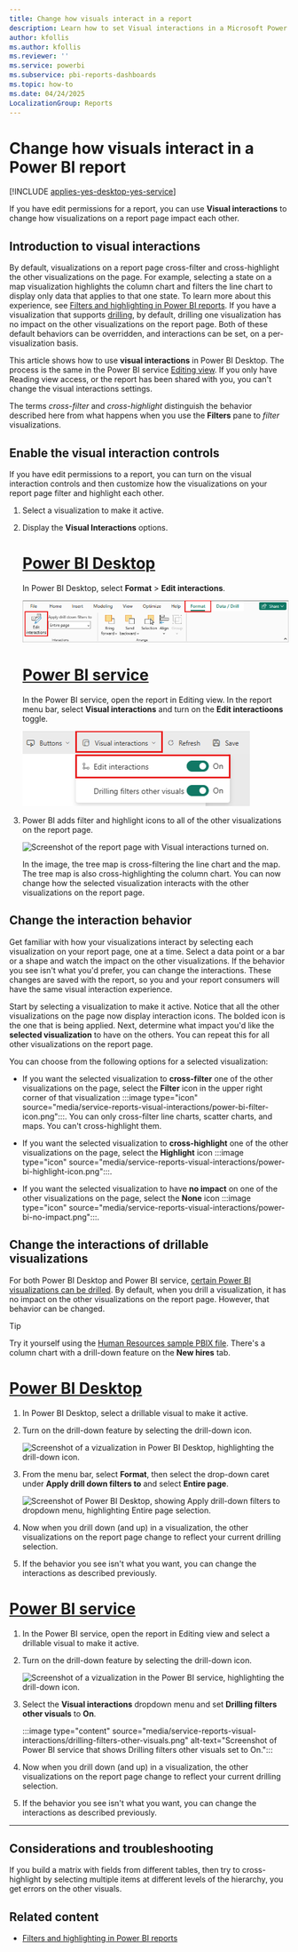 ```yaml
---
title: Change how visuals interact in a report
description: Learn how to set Visual interactions in a Microsoft Power BI service report and a Power BI Desktop report.
author: kfollis
ms.author: kfollis
ms.reviewer: ''
ms.service: powerbi
ms.subservice: pbi-reports-dashboards
ms.topic: how-to
ms.date: 04/24/2025
LocalizationGroup: Reports
---
```

# Change how visuals interact in a Power BI report

[!INCLUDE [applies-yes-desktop-yes-service](../includes/applies-yes-desktop-yes-service.md)]

If you have edit permissions for a report, you can use **Visual interactions** to change how visualizations on a report page impact each other.

## Introduction to visual interactions
By default, visualizations on a report page cross-filter and cross-highlight the other visualizations on the page.
For example, selecting a state on a map visualization highlights the column chart and filters the line chart to display only data that applies to that one state.
To learn more about this experience, see [Filters and highlighting in Power BI reports](power-bi-reports-filters-and-highlighting.md). If you have a visualization that supports [drilling](../consumer/end-user-drill.md), by default, drilling one visualization has no impact on the other visualizations on the report page. Both of these default behaviors can be overridden, and interactions can be set, on a per-visualization basis.

This article shows how to use **visual interactions** in Power BI Desktop. The process is the same in the Power BI service [Editing view](service-interact-with-a-report-in-editing-view.md). If you only have Reading view access, or the report has been shared with you, you can't change the visual interactions settings.

The terms *cross-filter* and *cross-highlight* distinguish the behavior described here from what happens when you use the **Filters** pane to *filter* visualizations.  

## Enable the visual interaction controls

If you have edit permissions to a report, you can turn on the visual interaction controls and then customize how the visualizations on your report page filter and highlight each other.

1. Select a visualization to make it active.
2. Display the **Visual Interactions** options.

   # [Power BI Desktop](#tab/powerbi-desktop)
   In Power BI Desktop, select **Format** > **Edit interactions**.

   ![Screenshot of the Power BI Desktop Format menu, highlighting Edit interactions.](media/service-reports-visual-interactions/power-bi-interaction.png)

   # [Power BI service](#tab/powerbi-service)
   In the Power BI service, open the report in Editing view. In the report menu bar, select **Visual interactions** and turn on the **Edit interactioons** toggle.

   ![Screenshot of Power BI service, highlighting the Visual interactions dropdown.](media/service-reports-visual-interactions/power-bi-service.png)

3. Power BI adds filter and highlight icons to all of the other visualizations on the report page.

   ![Screenshot of the report page with Visual interactions turned on.](media/service-reports-visual-interactions/power-bi-turn-on.png)

   In the image, the tree map is cross-filtering the line chart and the map. The tree map is also cross-highlighting the column chart. You can now change how the selected visualization interacts with the other visualizations on the report page.

## Change the interaction behavior

Get familiar with how your visualizations interact by selecting each visualization on your report page, one at a time. Select a data point or a bar or a shape and watch the impact on the other visualizations. If the behavior you see isn't what you'd prefer, you can change the interactions. These changes are saved with the report, so you and your report consumers will have the same visual interaction experience.

Start by selecting a visualization to make it active.  Notice that all the other visualizations on the page now display interaction icons. The bolded icon is the one that is being applied. Next, determine what impact you'd like the **selected visualization** to have on the others. You can repeat this for all other visualizations on the report page.

You can choose from the following options for a selected visualization:

* If you want the selected visualization to **cross-filter** one of the other visualizations on the page, select the **Filter** icon in the upper right corner of that visualization :::image type="icon" source="media/service-reports-visual-interactions/power-bi-filter-icon.png":::. You can only cross-filter line charts, scatter charts, and maps. You can't cross-highlight them.

* If you want the selected visualization to **cross-highlight** one of the other visualizations on the page, select the **Highlight** icon :::image type="icon" source="media/service-reports-visual-interactions/power-bi-highlight-icon.png":::.

* If you want the selected visualization to have **no impact** on one of the other visualizations on the page, select the **None** icon :::image type="icon" source="media/service-reports-visual-interactions/power-bi-no-impact.png":::.

## Change the interactions of drillable visualizations

For both Power BI Desktop and Power BI service, [certain Power BI visualizations can be drilled](../consumer/end-user-drill.md). By default, when you drill a visualization, it has no impact on the other visualizations on the report page. However, that behavior can be changed.

> [!TIP]
> Try it yourself using the [Human Resources sample PBIX file](https://download.microsoft.com/download/6/9/5/69503155-05A5-483E-829A-F7B5F3DD5D27/Human%20Resources%20Sample%20PBIX.pbix). There's a column chart with a drill-down feature on the **New hires** tab.
>

# [Power BI Desktop](#tab/powerbi-desktop)

1. In Power BI Desktop, select a drillable visual to make it active.

1. Turn on the drill-down feature by selecting the drill-down icon.

    ![Screenshot of a vizualization in Power BI Desktop, highlighting the drill-down icon.](media/service-reports-visual-interactions/power-bi-drill-down.png)

1. From the menu bar, select **Format**, then select the drop-down caret under **Apply drill down filters to** and select **Entire page**.

   ![Screenshot of Power BI Desktop, showing Apply drill-down filters to dropdown menu, highlighting Entire page selection.](media/service-reports-visual-interactions/power-bi-drill.png)

1. Now when you drill down (and up) in a visualization, the other visualizations on the report page change to reflect your current drilling selection.

1. If the behavior you see isn't what you want, you can change the interactions as described previously.

# [Power BI service](#tab/powerbi-service)

1. In the Power BI service, open the report in Editing view and select a drillable visual to make it active.

1. Turn on the drill-down feature by selecting the drill-down icon.

    ![Screenshot of a vizualization in the Power BI service, highlighting the drill-down icon.](media/service-reports-visual-interactions/power-bi-drill-down.png)

1. Select the **Visual interactions** dropdown menu and set **Drilling filters other visuals** to **On**.

    :::image type="content" source="media/service-reports-visual-interactions/drilling-filters-other-visuals.png" alt-text="Screenshot of Power BI service that shows Drilling filters other visuals set to On.":::

1. Now when you drill down (and up) in a visualization, the other visualizations on the report page change to reflect your current drilling selection.

1. If the behavior you see isn't what you want, you can change the interactions as described previously.

---

## Considerations and troubleshooting

If you build a matrix with fields from different tables, then try to cross-highlight by selecting multiple items at different levels of the hierarchy, you get errors on the other visuals.

## Related content

* [Filters and highlighting in Power BI reports](power-bi-reports-filters-and-highlighting.md)
